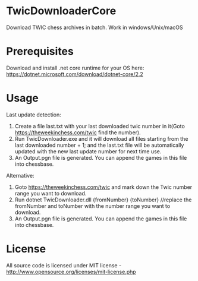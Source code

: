 # TwicDownloaderCore
Download TWIC chess archives in batch. Work in windows/Unix/macOS

# Prerequisites
Download and install .net core runtime for your OS here: https://dotnet.microsoft.com/download/dotnet-core/2.2

# Usage
Last update detection:
1. Create a file last.txt with your last downloaded twic number in it(Goto https://theweekinchess.com/twic find the number).
2. Run TwicDownloader.exe and it will download all files starting from the last downloaded number + 1; and the last.txt file will be automatically updated with the new last update number for next time use.
3. An Output.pgn file is generated. You can append the games in this file into chessbase.

Alternative:
1. Goto https://theweekinchess.com/twic and mark down the Twic number range you want to download.
2. Run dotnet TwicDownloader.dll {fromNumber} {toNumber} //replace the fromNumber and toNumber with the number range you want to download.
3. An Output.pgn file is generated. You can append the games in this file into chessbase.
# License
All source code is licensed under MIT license - http://www.opensource.org/licenses/mit-license.php
